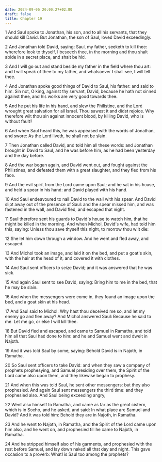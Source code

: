 ```yaml
---
date: 2024-09-06 20:00:27+02:00
draft: false
title: Chapter 19
---
```




1 And Saul spoke to Jonathan, his son, and to all his servants, that they should kill David. But Jonathan, the son of Saul, loved David exceedingly.

2 And Jonathan told David, saying: Saul, my father, seeketh to kill thee: wherefore look to thyself, I beseech thee, in the morning and thou shalt abide in a secret place, and shalt be hid.

3 And I will go out and stand beside my father in the field where thou art: and I will speak of thee to my father, and whatsoever I shall see, I will tell thee.

4 And Jonathan spoke good things of David to Saul, his father: and said to him: Sin not, O king, against thy servant, David, because he hath not sinned against thee, and his works are very good towards thee.

5 And he put his life in his hand, and slew the Philistine, and the Lord wrought great salvation for all Israel. Thou sawest it and didst rejoice. Why therefore wilt thou sin against innocent blood, by killing David, who is without fault?

6 And when Saul heard this, he was appeased with the words of Jonathan, and swore: As the Lord liveth, he shall not be slain.

7 Then Jonathan called David, and told him all these words: and Jonathan brought in David to Saul, and he was before him, as he had been yesterday and the day before.

8 And the war began again, and David went out, and fought against the Philistines, and defeated them with a great slaughter, and they fled from his face.

9 And the evil spirit from the Lord came upon Saul; and he sat in his house, and held a spear in his hand: and David played with his hand.

10 And Saul endeavoured to nail David to the wall with his spear. And David slipt away out of the presence of Saul: and the spear missed him, and was fastened in the wall, and David fled, and escaped that night.

11 Saul therefore sent his guards to David's house to watch him, that he might be killed in the morning. And when Michol, David's wife, had told him this, saying: Unless thou save thyself this night, to morrow thou wilt die:

12 She let him down through a window. And he went and fled away, and escaped.

13 And Michol took an image, and laid it on the bed, and put a goat's skin, with the hair at the head of it, and covered it with clothes.

14 And Saul sent officers to seize David; and it was answered that he was sick.

15 And again Saul sent to see David, saying: Bring him to me in the bed, that he may be slain.

16 And when the messengers were come in, they found an image upon the bed, and a goat skin at his head.

17 And Saul said to Michol: Why hast thou deceived me so, and let my enemy go and flee away? And Michol answered Saul: Because he said to me: Let me go, or else I will kill thee.

18 But David fled and escaped, and came to Samuel in Ramatha, and told him all that Saul had done to him: and he and Samuel went and dwelt in Najoth.

19 And it was told Saul by some, saying: Behold David is in Najoth, in Ramatha.

20 So Saul sent officers to take David: and when they saw a company of prophets prophesying, and Samuel presiding over them, the Spirit of the Lord came also upon them, and they likewise began to prophesy.

21 And when this was told Saul, he sent other messengers: but they also prophesied. And again Saul sent messengers the third time: and they prophesied also. And Saul being exceeding angry,

22 Went also himself to Ramatha, and came as far as the great cistern, which is in Socho, and he asked, and said: In what place are Samuel and David? And it was told him: Behold they are in Najoth, in Ramatha.

23 And he went to Najoth, in Ramatha, and the Spirit of the Lord came upon him also, and he went on, and prophesied till he came to Najoth, in Ramatha.

24 And he stripped himself also of his garments, and prophesied with the rest before Samuel, and lay down naked all that day and night. This gave occasion to a proverb: What! is Saul too among the prophets?

